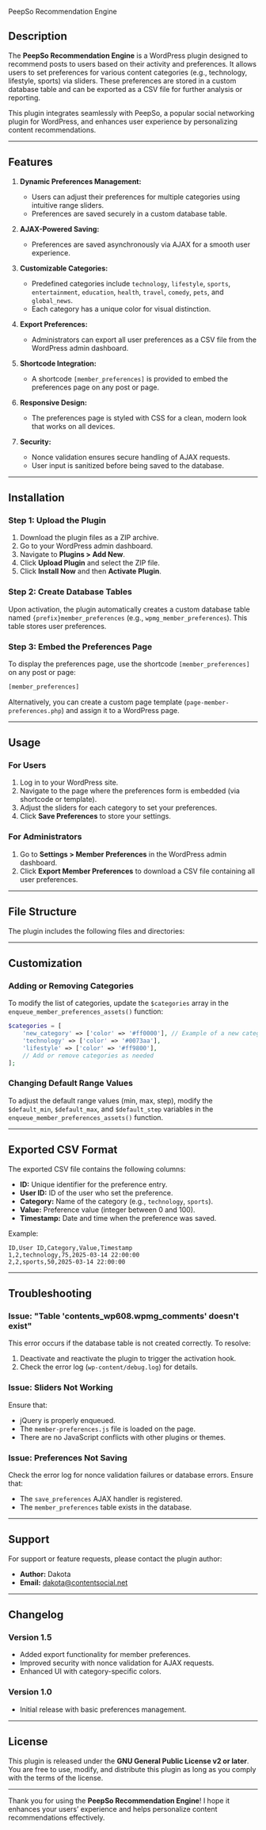 PeepSo Recommendation Engine

## Description
The **PeepSo Recommendation Engine** is a WordPress plugin designed to recommend posts to users based on their activity and preferences. It allows users to set preferences for various content categories (e.g., technology, lifestyle, sports) via sliders. These preferences are stored in a custom database table and can be exported as a CSV file for further analysis or reporting.

This plugin integrates seamlessly with PeepSo, a popular social networking plugin for WordPress, and enhances user experience by personalizing content recommendations.

---

## Features
1. **Dynamic Preferences Management:**
   - Users can adjust their preferences for multiple categories using intuitive range sliders.
   - Preferences are saved securely in a custom database table.

2. **AJAX-Powered Saving:**
   - Preferences are saved asynchronously via AJAX for a smooth user experience.

3. **Customizable Categories:**
   - Predefined categories include `technology`, `lifestyle`, `sports`, `entertainment`, `education`, `health`, `travel`, `comedy`, `pets`, and `global_news`.
   - Each category has a unique color for visual distinction.

4. **Export Preferences:**
   - Administrators can export all user preferences as a CSV file from the WordPress admin dashboard.

5. **Shortcode Integration:**
   - A shortcode `[member_preferences]` is provided to embed the preferences page on any post or page.

6. **Responsive Design:**
   - The preferences page is styled with CSS for a clean, modern look that works on all devices.

7. **Security:**
   - Nonce validation ensures secure handling of AJAX requests.
   - User input is sanitized before being saved to the database.

---

## Installation

### Step 1: Upload the Plugin
1. Download the plugin files as a ZIP archive.
2. Go to your WordPress admin dashboard.
3. Navigate to **Plugins > Add New**.
4. Click **Upload Plugin** and select the ZIP file.
5. Click **Install Now** and then **Activate Plugin**.

### Step 2: Create Database Tables
Upon activation, the plugin automatically creates a custom database table named `{prefix}member_preferences` (e.g., `wpmg_member_preferences`). This table stores user preferences.

### Step 3: Embed the Preferences Page
To display the preferences page, use the shortcode `[member_preferences]` on any post or page:
```html
[member_preferences]
```

Alternatively, you can create a custom page template (`page-member-preferences.php`) and assign it to a WordPress page.

---

## Usage

### For Users
1. Log in to your WordPress site.
2. Navigate to the page where the preferences form is embedded (via shortcode or template).
3. Adjust the sliders for each category to set your preferences.
4. Click **Save Preferences** to store your settings.

### For Administrators
1. Go to **Settings > Member Preferences** in the WordPress admin dashboard.
2. Click **Export Member Preferences** to download a CSV file containing all user preferences.

---

## File Structure
The plugin includes the following files and directories:


---

## Customization

### Adding or Removing Categories
To modify the list of categories, update the `$categories` array in the `enqueue_member_preferences_assets()` function:
```php
$categories = [
    'new_category' => ['color' => '#ff0000'], // Example of a new category
    'technology' => ['color' => '#0073aa'],
    'lifestyle' => ['color' => '#ff9800'],
    // Add or remove categories as needed
];
```

### Changing Default Range Values
To adjust the default range values (min, max, step), modify the `$default_min`, `$default_max`, and `$default_step` variables in the `enqueue_member_preferences_assets()` function.

---

## Exported CSV Format
The exported CSV file contains the following columns:
- **ID:** Unique identifier for the preference entry.
- **User ID:** ID of the user who set the preference.
- **Category:** Name of the category (e.g., `technology`, `sports`).
- **Value:** Preference value (integer between 0 and 100).
- **Timestamp:** Date and time when the preference was saved.

Example:
```
ID,User ID,Category,Value,Timestamp
1,2,technology,75,2025-03-14 22:00:00
2,2,sports,50,2025-03-14 22:00:00
```

---

## Troubleshooting

### Issue: "Table 'contents_wp608.wpmg_comments' doesn't exist"
This error occurs if the database table is not created correctly. To resolve:
1. Deactivate and reactivate the plugin to trigger the activation hook.
2. Check the error log (`wp-content/debug.log`) for details.

### Issue: Sliders Not Working
Ensure that:
- jQuery is properly enqueued.
- The `member-preferences.js` file is loaded on the page.
- There are no JavaScript conflicts with other plugins or themes.

### Issue: Preferences Not Saving
Check the error log for nonce validation failures or database errors. Ensure that:
- The `save_preferences` AJAX handler is registered.
- The `member_preferences` table exists in the database.

---

## Support
For support or feature requests, please contact the plugin author:
- **Author:** Dakota
- **Email:** dakota@contentsocial.net

---

## Changelog

### Version 1.5
- Added export functionality for member preferences.
- Improved security with nonce validation for AJAX requests.
- Enhanced UI with category-specific colors.

### Version 1.0
- Initial release with basic preferences management.

---

## License
This plugin is released under the **GNU General Public License v2 or later**. You are free to use, modify, and distribute this plugin as long as you comply with the terms of the license.

---

Thank you for using the **PeepSo Recommendation Engine**! I hope it enhances your users’ experience and helps personalize content recommendations effectively.
